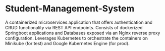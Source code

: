 # Student-Management-System

A containerized microservices application that offers authentication and CRUD functionality via REST API endpoints. Consists of dockerized Springboot applications and Databases exposed via an Nginx reverse proxy configuration. Leverages Kubernetes to orchestrate the containers on Minikube (for test) and Google Kubernetes Engine (for prod).

